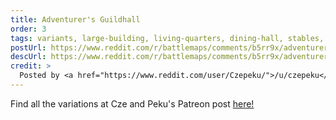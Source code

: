 ```yaml
---
title: Adventurer's Guildhall
order: 3
tags: variants, large-building, living-quarters, dining-hall, stables, fortifications, training-area, stone-walls, courtyard, worship, buildings, day, variant:rain, variant:zombies, variant:poisoned, variant:cave-entrance, variant:infested, variant:night, variant:ransacked, variant:haunted, variant:snow, artist:czepeku, variant-of:czepeku-adventurers-guildhall
postUrl: https://www.reddit.com/r/battlemaps/comments/b5rr9x/adventurers_guildhall_33x24/
descUrl: https://www.reddit.com/r/battlemaps/comments/b5rr9x/adventurers_guildhall_33x24/ejfdrlj/
credit: >
  Posted by <a href="https://www.reddit.com/user/Czepeku/">/u/czepeku</a> to <a href="https://www.reddit.com/r/battlemaps/">/r/battlemaps</a> in Mar, 2019. <br/> Please support the artist on <a href="https://www.patreon.com/czepeku/posts">Patreon</a> and follow them on <a href="https://twitter.com/czepeku">Twitter</a>, <a href="https://www.artstation.com/czepeku">ArtStation</a>
---
```

Find all the variations at Cze and Peku's Patreon post <a href="https://www.patreon.com/posts/adventurers-25591441" title="Adventurer's Guildhall on Czepeku's Patreon">here!</a>
